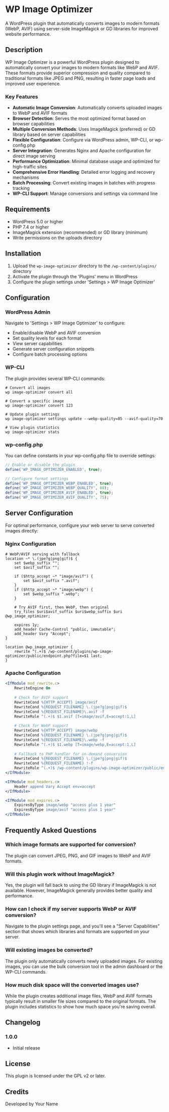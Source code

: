 # WP Image Optimizer

A WordPress plugin that automatically converts images to modern formats (WebP, AVIF) using server-side ImageMagick or GD libraries for improved website performance.

## Description

WP Image Optimizer is a powerful WordPress plugin designed to automatically convert your images to modern formats like WebP and AVIF. These formats provide superior compression and quality compared to traditional formats like JPEG and PNG, resulting in faster page loads and improved user experience.

### Key Features

- **Automatic Image Conversion**: Automatically converts uploaded images to WebP and AVIF formats
- **Browser Detection**: Serves the most optimized format based on browser capabilities
- **Multiple Conversion Methods**: Uses ImageMagick (preferred) or GD library based on server capabilities
- **Flexible Configuration**: Configure via WordPress admin, WP-CLI, or wp-config.php
- **Server Integration**: Generates Nginx and Apache configuration for direct image serving
- **Performance Optimization**: Minimal database usage and optimized for high-traffic sites
- **Comprehensive Error Handling**: Detailed error logging and recovery mechanisms
- **Batch Processing**: Convert existing images in batches with progress tracking
- **WP-CLI Support**: Manage conversions and settings via command line

## Requirements

- WordPress 5.0 or higher
- PHP 7.4 or higher
- ImageMagick extension (recommended) or GD library (minimum)
- Write permissions on the uploads directory

## Installation

1. Upload the `wp-image-optimizer` directory to the `/wp-content/plugins/` directory
2. Activate the plugin through the 'Plugins' menu in WordPress
3. Configure the plugin settings under 'Settings > WP Image Optimizer'

## Configuration

### WordPress Admin

Navigate to 'Settings > WP Image Optimizer' to configure:

- Enable/disable WebP and AVIF conversion
- Set quality levels for each format
- View server capabilities
- Generate server configuration snippets
- Configure batch processing options

### WP-CLI

The plugin provides several WP-CLI commands:

```
# Convert all images
wp image-optimizer convert all

# Convert a specific image
wp image-optimizer convert 123

# Update plugin settings
wp image-optimizer settings update --webp-quality=85 --avif-quality=70

# View plugin statistics
wp image-optimizer stats
```

### wp-config.php

You can define constants in your wp-config.php file to override settings:

```php
// Enable or disable the plugin
define('WP_IMAGE_OPTIMIZER_ENABLED', true);

// Configure format settings
define('WP_IMAGE_OPTIMIZER_WEBP_ENABLED', true);
define('WP_IMAGE_OPTIMIZER_WEBP_QUALITY', 80);
define('WP_IMAGE_OPTIMIZER_AVIF_ENABLED', true);
define('WP_IMAGE_OPTIMIZER_AVIF_QUALITY', 75);
```

## Server Configuration

For optimal performance, configure your web server to serve converted images directly:

### Nginx Configuration

```nginx
# WebP/AVIF serving with fallback
location ~* \.(jpe?g|png|gif)$ {
    set $webp_suffix "";
    set $avif_suffix "";
    
    if ($http_accept ~* "image/avif") {
        set $avif_suffix ".avif";
    }
    if ($http_accept ~* "image/webp") {
        set $webp_suffix ".webp";
    }
    
    # Try AVIF first, then WebP, then original
    try_files $uri$avif_suffix $uri$webp_suffix $uri @wp_image_optimizer;
    
    expires 1y;
    add_header Cache-Control "public, immutable";
    add_header Vary "Accept";
}

location @wp_image_optimizer {
    rewrite ^(.+)$ /wp-content/plugins/wp-image-optimizer/public/endpoint.php?file=$1 last;
}
```

### Apache Configuration

```apache
<IfModule mod_rewrite.c>
    RewriteEngine On
    
    # Check for AVIF support
    RewriteCond %{HTTP_ACCEPT} image/avif
    RewriteCond %{REQUEST_FILENAME} \.(jpe?g|png|gif)$
    RewriteCond %{REQUEST_FILENAME}\.avif -f
    RewriteRule ^(.+)$ $1.avif [T=image/avif,E=accept:1,L]
    
    # Check for WebP support
    RewriteCond %{HTTP_ACCEPT} image/webp
    RewriteCond %{REQUEST_FILENAME} \.(jpe?g|png|gif)$
    RewriteCond %{REQUEST_FILENAME}\.webp -f
    RewriteRule ^(.+)$ $1.webp [T=image/webp,E=accept:1,L]
    
    # Fallback to PHP handler for on-demand conversion
    RewriteCond %{REQUEST_FILENAME} \.(jpe?g|png|gif)$
    RewriteCond %{REQUEST_FILENAME} !-f
    RewriteRule ^(.+)$ /wp-content/plugins/wp-image-optimizer/public/endpoint.php?file=$1 [QSA,L]
</IfModule>

<IfModule mod_headers.c>
    Header append Vary Accept env=accept
</IfModule>

<IfModule mod_expires.c>
    ExpiresByType image/webp "access plus 1 year"
    ExpiresByType image/avif "access plus 1 year"
</IfModule>
```

## Frequently Asked Questions

### Which image formats are supported for conversion?

The plugin can convert JPEG, PNG, and GIF images to WebP and AVIF formats.

### Will this plugin work without ImageMagick?

Yes, the plugin will fall back to using the GD library if ImageMagick is not available. However, ImageMagick generally provides better quality and performance.

### How can I check if my server supports WebP or AVIF conversion?

Navigate to the plugin settings page, and you'll see a "Server Capabilities" section that shows which libraries and formats are supported on your server.

### Will existing images be converted?

The plugin only automatically converts newly uploaded images. For existing images, you can use the bulk conversion tool in the admin dashboard or the WP-CLI commands.

### How much disk space will the converted images use?

While the plugin creates additional image files, WebP and AVIF formats typically result in smaller file sizes compared to the original formats. The plugin includes statistics to show how much space you're saving overall.

## Changelog

### 1.0.0
- Initial release

## License

This plugin is licensed under the GPL v2 or later.

## Credits

Developed by Your Name
